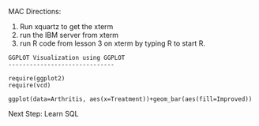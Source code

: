 MAC Directions:
1) Run xquartz to get the xterm 
2) run the IBM server from xterm 
3) run R code from lesson 3 on xterm by typing R to start R. 

```
GGPLOT Visualization using GGPLOT
------------------------------

require(ggplot2)
require(vcd)

ggplot(data=Arthritis, aes(x=Treatment))+geom_bar(aes(fill=Improved))
```

Next Step: 
Learn SQL
